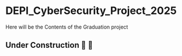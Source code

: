 # DEPI_CyberSecurity_Project_2025

Here will be the Contents of the Graduation project 

## Under Construction :hammer: :construction_worker:
